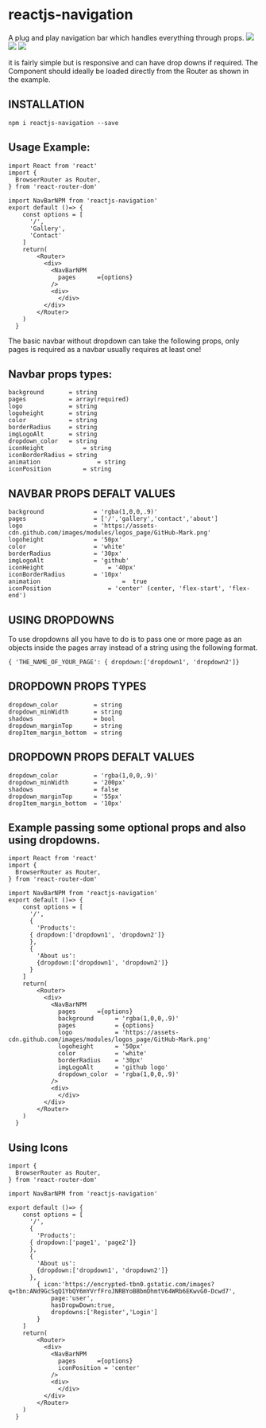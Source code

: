 # reactjs-navigation
A plug and play navigation bar which handles everything through props.
![](https://media.giphy.com/media/fo29z9jWaUagn1sRmi/giphy.gif)
![](https://d2mxuefqeaa7sj.cloudfront.net/s_86591FB794132C7BE9E767197E3584B3C5567A5820418BAE9F8C3775ABA9569E_1525625035893_Screen+Shot+2018-05-06+at+18.42.44.png)
![](https://d2mxuefqeaa7sj.cloudfront.net/s_86591FB794132C7BE9E767197E3584B3C5567A5820418BAE9F8C3775ABA9569E_1525625035903_Screen+Shot+2018-05-06+at+18.43.00.png)



it is fairly simple but is responsive and can have drop downs if required.
The Component should ideally be loaded directly from the Router as shown in the example.

## INSTALLATION
    npm i reactjs-navigation --save

## Usage Example:

    import React from 'react'
    import {
      BrowserRouter as Router,
    } from 'react-router-dom'
    
    import NavBarNPM from 'reactjs-navigation'
    export default ()=> {
        const options = [
          '/',
          'Gallery',
          'Contact'
        ]
        return(
            <Router>
              <div>
                <NavBarNPM 
                  pages      ={options}
                />
                <div>
                  </div>
              </div>
            </Router>
        )
      }
    

The basic navbar without dropdown  can take the following props, only pages is required as a navbar usually requires at least one!


## Navbar props types:


    
    background       = string
    pages            = array(required)
    logo             = string
    logoheight       = string
    color            = string
    borderRadius     = string
    imgLogoAlt       = string
    dropdown_color   = string
    iconHeight 			 = string
    iconBorderRadius = string
    animation				 = string
    iconPosition		 = string


## NAVBAR PROPS DEFALT VALUES


    background              = 'rgba(1,0,0,.9)'
    pages                   = ['/','gallery','contact','about']
    logo                    = 'https://assets-cdn.github.com/images/modules/logos_page/GitHub-Mark.png'
    logoheight              = '50px'
    color                   = 'white'
    borderRadius            = '30px'
    imgLogoAlt              = 'github'
    iconHeight 			        = '40px'
    iconBorderRadius        = '10px'
    animation				        =  true
    iconPosition		        = 'center' (center, 'flex-start', 'flex-end')



## USING DROPDOWNS

To use dropdowns all you have to do is to pass one or more page as an objects inside the pages array instead of a string using the following format.


    { 'THE_NAME_OF_YOUR_PAGE': { dropdown:['dropdown1', 'dropdown2']}


## DROPDOWN PROPS TYPES
    dropdown_color          = string
    dropdown_minWidth       = string
    shadows                 = bool
    dropdown_marginTop      = string
    dropItem_margin_bottom  = string


## DROPDOWN PROPS DEFALT VALUES
    dropdown_color          = 'rgba(1,0,0,.9)'
    dropdown_minWidth       = '200px'
    shadows                 = false
    dropdown_marginTop      = '55px'
    dropItem_margin_bottom  = '10px'

## Example passing some optional props and also using dropdowns.


    import React from 'react'
    import {
      BrowserRouter as Router,
    } from 'react-router-dom'
    
    import NavBarNPM from 'reactjs-navigation'
    export default ()=> {
        const options = [
          '/',
          {
            'Products':
          { dropdown:['dropdown1', 'dropdown2']}
          },
          {
            'About us':
            {dropdown:['dropdown1', 'dropdown2']}
          }
        ]
        return(
            <Router>
              <div>
                <NavBarNPM 
                  pages      ={options}     
                  background      = 'rgba(1,0,0,.9)'
                  pages           = {options}
                  logo            = 'https://assets-cdn.github.com/images/modules/logos_page/GitHub-Mark.png'
                  logoheight      = '50px'
                  color           = 'white'
                  borderRadius    = '30px'
                  imgLogoAlt      = 'github logo'
                  dropdown_color  = 'rgba(1,0,0,.9)'
                />
                <div>
                  </div>
              </div>
            </Router>
        )
      }
## Using Icons

```import React from 'react'
import {
  BrowserRouter as Router,
} from 'react-router-dom'

import NavBarNPM from 'reactjs-navigation'

export default ()=> {
    const options = [
      '/',
      {
        'Products':
      { dropdown:['page1', 'page2']}
      },
      {
        'About us':
        {dropdown:['dropdown1', 'dropdown2']}
      },
		{ icon:'https://encrypted-tbn0.gstatic.com/images?q=tbn:ANd9GcSqQ1YbQY6mYVrfFroJNRBYoBBbmDhmtV64WRb6EKwvG0-Dcwd7', 
			page:'user',
			hasDropwDown:true,
			dropdowns:['Register','Login'] 
		}
    ]
    return(
        <Router>
          <div>
            <NavBarNPM 
              pages      ={options}
              iconPosition = 'center'
            />
            <div>
              </div>
          </div>
        </Router>
    )
  }

